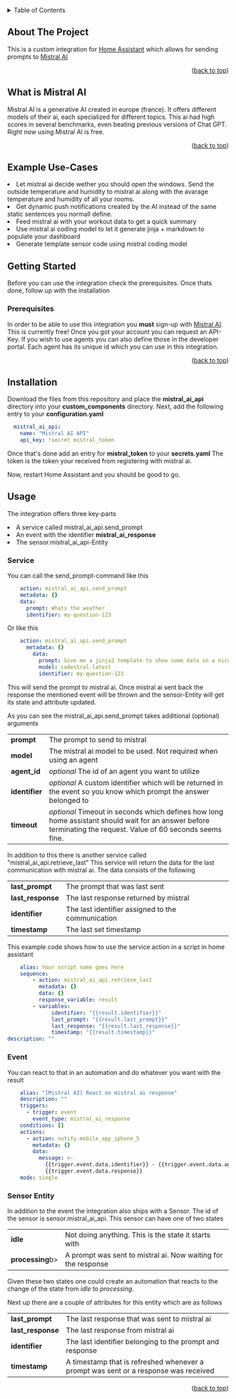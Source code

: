 <a id="readme-top"></a>
<!-- TABLE OF CONTENTS -->
<details>
  <summary>Table of Contents</summary>
  <ol>
    <li>
      <a href="#about-the-project">About The Project</a>	
    </li>
    <li>
      <a href="#what-is-mistral-ai">What is Mistral AI</a>	
    </li>
    <li>
	<a href="#example-use-cases">Example Use-Cases</a>
    </li>
    <li>
      <a href="#getting-started">Getting Started</a>
      <ul>
        <li><a href="#prerequisites">Prerequisites</a></li>
        <li><a href="#installation">Installation</a></li>
      </ul>
    </li>
    <li>
	<a href="#usage">Usage</a>
    	<ul>
	  <li><a href="#service">Service</a></li>
	  <li><a href="#event">Event</a></li>
	  <li><a href="#sensor-entity">Sensor Entity</a></li>
	</ul>
    </li>
  </ol>
</details>



<!-- ABOUT THE PROJECT -->
## About The Project

This is a custom integration for [Home Assistant](https://www.home-assistant.io/) which allows for sending prompts to [Mistral AI](https://mistral.ai/)
<p align="right">(<a href="#readme-top">back to top</a>)</p>

## What is Mistral AI
Mistral AI is a generative AI created in europe (france). It offers different models of their ai, each specialized for different topics.
This ai had high scores in several benchmarks, even beating previous versions of Chat GPT.
Right now using Mistral AI is free.

<p align="right">(<a href="#readme-top">back to top</a>)</p>

## Example Use-Cases

<lu>
  <li>Let mistral ai decide wether you should open the windows. Send the outside temperature and humidity to mistral ai along with the avarage temperature and humidity of all your rooms.</li>
  <li>Get dynamic push notifications created by the AI instead of the same static sentences you normall define.</li>
  <li>Feed mistral ai with your workout data to get a quick summary</li>
  <li>Use mistral ai coding model to let it generate jinja + markdown to populate your dashboard</li>
  <li>Generate template sensor code using mistral coding model</li>
</lu>


<!-- GETTING STARTED -->
## Getting Started

Before you can use the integration check the prerequisites. Once thats done, follow up with the installation


### Prerequisites

In order to be able to use this integration you <b>must</b> sign-up with [Mistral AI](https://mistral.ai/). This is currently free!
Once you got your account you can request an API-Key. 
If you wish to use agents you can also define those in the developer portal. Each agent has its unique id which you can use in this integration.

<p align="right">(<a href="#readme-top">back to top</a>)</p>


## Installation

Download the files from this repository and place the <b>mistral_ai_api</b> directory into your <b>custom_components</b> directory.
Next, add the following entry to your <b>configuration.yaml</b>

```yaml
  mistral_ai_api:
    name: "Mistral AI API"
    api_key: !secret mistral_token
  ```

Once that's done add an entry for <b>mistral_token</b> to your <b>secrets.yaml</b>
The token is the token your received from registering with mistral ai.

Now, restart Home Assistant and you should be good to go.


<!-- USAGE EXAMPLES -->
## Usage

The integration offers three key-parts

<lu>
	<li>A service called mistral_ai_api.send_prompt</li>
	<li>An event with the identifier <b>mistral_ai_response</b></li>
	<li>The sensor.mistral_ai_api-Entity</li>
</lu>

### Service

You can call the send_prompt-command like this

```yaml
    action: mistral_ai_api.send_prompt
    metadata: {}
    data:
      prompt: Whats the weather
      identifier: my-question-123
```

Or like this

```yaml
    action: mistral_ai_api.send_prompt
      metadata: {}
        data:
          prompt: Give me a jinja2 template to show some data in a nice formatted way. Make sure to only return the code as-is so I can use it directly in a markdown. Don't add any explanation, just return the code.
          model: codestral-latest
          identifier: my-question-123
```

This will send the prompt to mistral ai.
Once mistral ai sent back the response the mentioned event will be thrown and the sensor-Entity will get its state and attribute updated.

As you can see the mistral_ai_api.send_prompt takes additional (optional) arguments

<table>
	<tr>
		<td><b>prompt</b></t>
		<td>The prompt to send to mistral</td>
	<tr>
	<tr>
		<td><b>model</b></t>
		<td>The mistral ai model to be used. Not required when using an agent</td>
	<tr>
	<tr>
		<td><b>agent_id</b></t>
		<td><i>optional</i>	The id of an agent you want to utilize</td>
	<tr>
	<tr>
		<td><b>identifier</b></t>
		<td><i>optional</i>	A custom identifier which will be returned in the event so you know which prompt the answer belonged to</td>
	<tr>
	<tr>
		<td><b>timeout</b></t>
		<td><i>optional</i>	Timeout in seconds which defines how long home assistant should wait for an answer before terminating the request. Value of 60 seconds seems fine.</td>
	<tr>
</table>

In addition to this there is another service called "mistral_ai_api.retrieve_last"
This service will return the data for the last communication with mistral ai.
The data consists of the following

<table>
	<tr>
		<td><b>last_prompt</b></t>
		<td>The prompt that was last sent</td>
	<tr>
	<tr>
		<td><b>last_response</b></t>
		<td>The last response returned by mistral</td>
	<tr>
	<tr>
		<td><b>identifier</b></t>
		<td>The last identifier assigned to the communication</td>
	<tr>
	<tr>
		<td><b>timestamp</b></td>
		<td>The last set timestamp</td>
	<tr>
</table>

This example code shows how to use the service action in a script in home assistant

```yaml
    alias: Your script name goes here
    sequence:
        - action: mistral_ai_api.retrieve_last
          metadata: {}
          data: {}
          response_variable: result
        - variables:
              identifier: "{{result.identifier}}"
              last_prompt: "{{result.last_prompt}}"
              last_response: "{{result.last_response}}"
              timestamp: "{{result.timestamp}}"
description: ""
```

### Event
You can react to that in an automation and do whatever you want with the result

```yaml
    alias: "[Mistral AI] React on mistral ai response"
    description: ""
    triggers:
      - trigger: event
        event_type: mistral_ai_response
    conditions: []
    actions:
      - action: notify.mobile_app_iphone_5
        metadata: {}
        data:
          message: >-
            {{trigger.event.data.identifier}} - {{trigger.event.data.agent_id}} -
            {{trigger.event.data.response}}
    mode: single
```

### Sensor Entity

In addition to the event the integration also ships with a Sensor.
The id of the sensor is sensor.mistral_ai_api.
This sensor can have one of two states

<table>
	<tr><td><b>idle</b></td><td>Not doing anything. This is the state it starts with</td></tr>
	<tr><td><b>processing</b>b></td><td>A prompt was sent to mistral ai. Now waiting for the response</td></tr>	
</table>

Given these two states one could create an automation that reacts to the change of the state from <i>idle</i> to <i>processing</i>.

Next up there are a couple of attributes for this entity which are as follows

<table>
	<tr><td><b>last_prompt</b></td><td>The last response that was sent to mistral ai</td></tr>
	<tr><td><b>last_response</b></td><td>The last response from mistral ai</td></tr>
	<tr><td><b>identifier</b></td><td>The last identifier belonging to the prompt and response</td></tr>
	<tr><td><b>timestamp</b></td><td>A timestamp that is refreshed whenever a prompt was sent or a response was received</td></tr>
</table>

<p align="right">(<a href="#readme-top">back to top</a>)</p>
